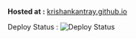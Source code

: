 **Hosted at :**  [krishankantray.github.io](https://krishankantray.github.io/)

Deploy Status :  ![Deploy Status](https://github.com/krishankantray/krishankantray.github.io/actions/workflows/gh-pages.yml/badge.svg)

